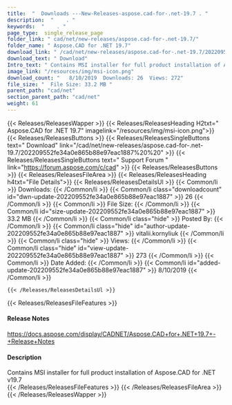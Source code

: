 ```yaml
---
title:  "  Downloads ---New-Releases-aspose.cad-for-.net-19.7 . " 
description:  "    . " 
keywords:  "    . " 
page_type:  single_release_page
folder_link: " cad/net/new-releases/aspose.cad-for-.net-19.7/"
folder_name: " Aspose.CAD for .NET 19.7"
download_link: " /cad/net/new-releases/aspose.cad-for-.net-19.7/202209552fe34a0e865b88e97eac1887"
download_text: " Download"
Intro_text: " Contains MSI installer for full product installation of Aspose.CAD for .NET v19...."
image_link: "/resources/img/msi-icon.png"
download_count: "   8/10/2019  Downloads: 26  Views: 272"
file_size: "  File Size: 33.2 MB "
parent_path: "cad/net"
section_parent_path: "cad/net"
weight: 61 
---
```


{{< Releases/ReleasesWapper >}}
  {{< Releases/ReleasesHeading H2txt=" Aspose.CAD for .NET 19.7" imagelink="/resources/img/msi-icon.png">}}
  {{< Releases/ReleasesButtons >}}
    {{< Releases/ReleasesSingleButtons text=" Download" link="/cad/net/new-releases/aspose.cad-for-.net-19.7/202209552fe34a0e865b88e97eac1887%20%20" >}}
    {{< Releases/ReleasesSingleButtons text=" Support Forum " link="https://forum.aspose.com/c/cad" >}}
  {{< Releases/ReleasesButtons >}}
  {{< Releases/ReleasesFileArea >}}
    {{< Releases/ReleasesHeading h4txt="File Details">}}
    {{< Releases/ReleasesDetailsUl >}}
            {{< Common/li  >}} Downloads: {{< /Common/li >}} 
      {{< Common/li class="downloadcount" id="dwn-update-202209552fe34a0e865b88e97eac1887" >}} 26 {{< /Common/li >}} 
      {{< Common/li  >}} File Size: {{< /Common/li >}} 
      {{< Common/li id="size-update-202209552fe34a0e865b88e97eac1887" >}} 33.2 MB {{< /Common/li >}} 
      {{< Common/li  class="hide" >}} Posted By: {{< /Common/li >}} 
      {{< Common/li class="hide" id="author-update-202209552fe34a0e865b88e97eac1887" >}} vitalii.kornyliuk {{< /Common/li >}} 
      {{< Common/li class="hide"  >}} Views: {{< /Common/li >}} 
      {{< Common/li class="hide" id="view-update-202209552fe34a0e865b88e97eac1887" >}} 273 {{< /Common/li >}} 
      {{< Common/li  >}} Date Added: {{< /Common/li >}} 
      {{< Common/li id="added-update-202209552fe34a0e865b88e97eac1887" >}} 8/10/2019 {{< /Common/li >}} 

    {{< /Releases/ReleasesDetailsUl >}}

  {{< Releases/ReleasesFileFeatures >}}
      <h4>Release Notes</h4><div><a href="https://docs.aspose.com/display/CADNET/Aspose.CAD+for+.NET+19.7+-+Release+Notes">https://docs.aspose.com/display/CADNET/Aspose.CAD+for+.NET+19.7+-+Release+Notes</a></div><h4>Description</h4><div class="HTMLDescription">Contains MSI installer for full product installation of Aspose.CAD for .NET v19.7</div>
  {{< /Releases/ReleasesFileFeatures >}}
 {{< /Releases/ReleasesFileArea >}}
{{< /Releases/ReleasesWapper >}}


